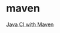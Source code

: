 # maven
[Java CI with Maven](https://github.com/maxim-safonov/maven/actions/workflows/maven.yml/badge.svg)
